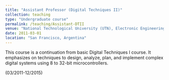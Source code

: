 ```yaml
---
title: "Assistant Professor (Digital Techniques II)"
collection: teaching
type: "Undergraduate course"
permalink: /teaching/Assistant-DTII
venue: "National Technological University (UTN), Electronic Engineering Department"
date: 2011-03-01
location: "San Francisco, Argentina"
---
```


This course is a continuation from basic Digital Techniques I course. It emphasizes on techniques to design, analyze, plan, and implement complex digital systems using 8 to 32-bit microcontrollers.

(03/2011-12/2015)